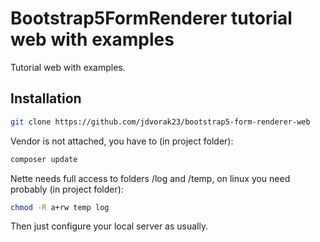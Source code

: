 Bootstrap5FormRenderer tutorial web with examples
=============================

Tutorial web with examples.

Installation
------------

```sh
git clone https://github.com/jdvorak23/bootstrap5-form-renderer-web
```

Vendor is not attached, you have to (in project folder):

```sh
composer update
```

Nette needs full access to folders /log and /temp, on linux you need probably (in project folder):

```sh
chmod -R a+rw temp log
```

Then just configure your local server as usually.